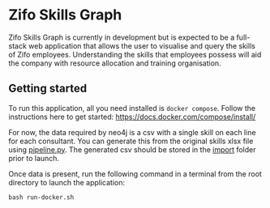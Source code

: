 # Zifo Skills Graph

Zifo Skills Graph is currently in development but is expected to be a full-stack web application that allows the user to visualise and query the skills of Zifo employees. Understanding the skills that employees possess will aid the company with resource allocation and training organisation.

## Getting started

To run this application, all you need installed is `docker compose`. Follow the instructions here to get started: https://docs.docker.com/compose/install/

For now, the data required by neo4j is a csv with a single skill on each line for each consultant. You can generate this from the original skills xlsx file using [pipeline.py](./pipeline/old/etc/pipeline.py). The generated csv should be stored in the [import](./pipeline/src/import/) folder prior to launch.

Once data is present, run the following command in a terminal from the root directory to launch the application:

```
bash run-docker.sh
```